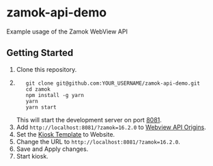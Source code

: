 # zamok-api-demo

Example usage of the Zamok WebView API

## Getting Started

1. Clone this repository.
2. ```
      git clone git@github.com:YOUR_USERNAME/zamok-api-demo.git
      cd zamok
      npm install -g yarn
      yarn
      yarn start
   ```
   This will start the development server on port [8081](http://localhost:8081/).
3. Add `http://localhost:8081/?zamok=16.2.0` to [Webview API Origins](https://www.kioskdashboard.com/settings).
4. Set the [Kiosk Template](https://www.kioskdashboard.com/solution/homepage) to Website.
5. Change the URL to `http://localhost:8081/?zamok=16.2.0`.
6. Save and Apply changes.
7. Start kiosk.
